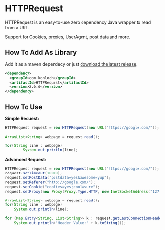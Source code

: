 # HTTPRequest
HTTPRequest is an easy-to-use zero dependency Java wrapper to read from a URL.

Support for Cookies, proxies, UserAgent, post data and more.

## How To Add As Library
Add it as a maven dependecy or just [download the latest release](https://github.com/Konloch/HTTPRequest/releases).
```xml
<dependency>
  <groupId>com.konloch</groupId>
  <artifactId>HTTPRequest</artifactId>
  <version>2.0.0</version>
</dependency>
```

## How To Use
**Simple Request:**
```java
HTTPRequest request = new HTTPRequest(new URL("https://google.com/"));
		
ArrayList<String> webpage = request.read();

for(String line : webpage)
		System.out.println(line);
```

**Advanced Request:**
```java
HTTPRequest request = new HTTPRequest(new URL("https://google.com/"));
request.setTimeout(10000);
request.setPostData("postdata=yes&awesome=yup");
request.setReferer("http://google.com/");
request.setCookie("cookies=yes;cool=sure");
request.setProxy(new Proxy(Proxy.Type.HTTP, new InetSocketAddress("127.0.0.1", 81)));

ArrayList<String> webpage = request.read();
for(String line : webpage)
    System.out.println(line);

for (Map.Entry<String, List<String>> k : request.getLastConnectionHeaders())
	System.out.println("Header Value:" + k.toString());
```
